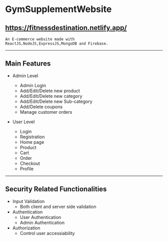 # GymSupplementWebsite
## https://fitnessdestination.netlify.app/ ##

<code>An E-commerce website made with ReactJS,NodeJS,ExpressJS,MongoDB and Firebase.</code>
- - - -
## Main Features ##

- Admin Level
  - Admin Login
  - Add/Edit/Delete new product
  - Add/Edit/Delete new category
  - Add/Edit/Delete new Sub-category
  - Add/Delete coupons
  - Manage customer orders
  
- User Level
  - Login
  - Registration
  - Home page
  - Product
  - Cart
  - Order
  - Checkout
  - Profile
  
- - - -
## Security Related Functionalities ##

- Input Validation
  - Both client and server side validation
- Authentication
  - User Authentication
  - Admin Authentication
- Authorization
  - Control user accessiability
  
  
  
